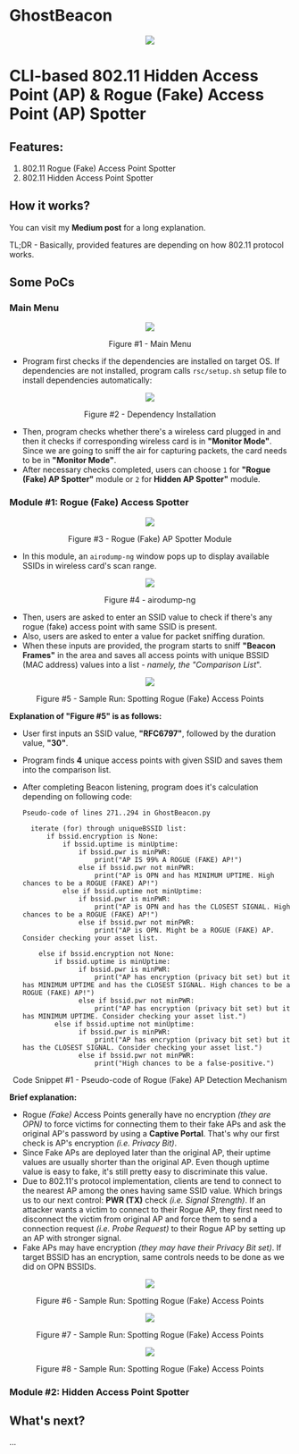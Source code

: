 # GhostBeacon

<p align="center"> <img src="rsc/banner.png" /> </p>                                                                                                                

# CLI-based 802.11 Hidden Access Point (AP) & Rogue (Fake) Access Point (AP) Spotter

## Features:

1. 802.11 Rogue (Fake) Access Point Spotter
2. 802.11 Hidden Access Point Spotter

## How it works?

You can visit my **Medium post** for a long explanation.

TL;DR - Basically, provided features are depending on how 802.11 protocol works. 

## Some PoCs

### Main Menu

<p align="center"> <img src="rsc/readme-screenshots/0_mainmenu.PNG" /> </p>
<p align="center"> Figure #1 - Main Menu </p>

- Program first checks if the dependencies are installed on target OS. If dependencies are not installed, program calls ``rsc/setup.sh`` setup file to install dependencies automatically:

<p align="center"> <img src="rsc/readme-screenshots/1_mainmenu_dependencyinstall.PNG" /> </p>
<p align="center"> Figure #2 - Dependency Installation</p>

- Then, program checks whether there's a wireless card plugged in and then it checks if corresponding wireless card is in **"Monitor Mode"**. Since we are going to sniff the air for capturing packets, the card needs to be in **"Monitor Mode"**. 
- After necessary checks completed, users can choose ``1`` for  **"Rogue (Fake) AP Spotter"** module or ``2`` for **Hidden AP Spotter"** module.

### Module #1: Rogue (Fake) Access Spotter

<p align="center"> <img src="rsc/readme-screenshots/2_fakeap_selectmodule.PNG" /> </p>
<p align="center"> Figure #3 - Rogue (Fake) AP Spotter Module </p>

- In this module, an ``airodump-ng`` window pops up to display available SSIDs in wireless card's scan range.

<p align="center"> <img src="rsc/readme-screenshots/3_fakeap_spawnairodump.PNG" /> </p>
<p align="center"> Figure #4 - airodump-ng </p>

- Then, users are asked to enter an SSID value to check if there's any rogue (fake) access point with same SSID is present.
- Also, users are asked to enter a value for packet sniffing duration.
- When these inputs are provided, the program starts to sniff **"Beacon Frames"** in the area and saves all access points with unique BSSID (MAC address) values into a list *- namely, the "Comparison List*".

<p align="center"> <img src="rsc/readme-screenshots/4_fakeap_spotopn_privacy.PNG" /> </p>
<p align="center"> Figure #5 - Sample Run: Spotting Rogue (Fake) Access Points </p>

**Explanation of **"Figure #5"** is as follows:**
- User first inputs an SSID value, **"RFC6797"**, followed by the duration value, **"30"**.
- Program finds **4** unique access points with given SSID and saves them into the comparison list.
- After completing Beacon listening, program does it's calculation depending on following code:

  ```
  Pseudo-code of lines 271..294 in GhostBeacon.py
  
    iterate (for) through uniqueBSSID list:
        if bssid.encryption is None:
            if bssid.uptime is minUptime:
                if bssid.pwr is minPWR:
                    print("AP IS 99% A ROGUE (FAKE) AP!")
                else if bssid.pwr not minPWR:
                    print("AP is OPN and has MINIMUM UPTIME. High chances to be a ROGUE (FAKE) AP!")
            else if bssid.uptime not minUptime:
                if bssid.pwr is minPWR:
                    print("AP is OPN and has the CLOSEST SIGNAL. High chances to be a ROGUE (FAKE) AP!")
                else if bssid.pwr not minPWR:
                    print("AP is OPN. Might be a ROGUE (FAKE) AP. Consider checking your asset list.

      else if bssid.encryption not None:
          if bssid.uptime is minUptime:
                if bssid.pwr is minPWR:
                    print("AP has encryption (privacy bit set) but it has MINIMUM UPTIME and has the CLOSEST SIGNAL. High chances to be a ROGUE (FAKE) AP!")
                else if bssid.pwr not minPWR:
                    print("AP has encryption (privacy bit set) but it has MINIMUM UPTIME. Consider checking your asset list.")
          else if bssid.uptime not minUptime:
                if bssid.pwr is minPWR:
                    print("AP has encryption (privacy bit set) but it has the CLOSEST SIGNAL. Consider checking your asset list.")
                else if bssid.pwr not minPWR:
                    print("High chances to be a false-positive.")
  ```
<p align="center"> Code Snippet #1 - Pseudo-code of Rogue (Fake) AP Detection Mechanism </p>

**Brief explanation:**
- Rogue *(Fake)* Access Points generally have no encryption *(they are OPN)* to force victims for connecting them to their fake APs and ask the original AP's password by using a **Captive Portal**. That's why our first check is AP's encryption *(i.e. Privacy Bit)*.
- Since Fake APs are deployed later than the original AP, their uptime values are usually shorter than the original AP. Even though uptime value is easy to fake, it's still pretty easy to discriminate this value.
- Due to 802.11's protocol implementation, clients are tend to connect to the nearest AP among the ones having same SSID value. Which brings us to our next control: **PWR (TX)** check *(i.e. Signal Strength)*. If an attacker wants a victim to connect to their Rogue AP, they first need to disconnect the victim from original AP and force them to send a connection request *(i.e. Probe Request)* to their Rogue AP by setting up an AP with stronger signal.
- Fake APs may have encryption *(they may have their Privacy Bit set)*. If target BSSID has an encryption, same controls needs to be done as we did on OPN BSSIDs.     
<p align="center"> <img src="rsc/readme-screenshots/5_fakeap_spotopn_minuptime.PNG" /> </p>
<p align="center"> Figure #6 - Sample Run: Spotting Rogue (Fake) Access Points </p>

<p align="center"> <img src="rsc/readme-screenshots/6_fakeap_enc_minuptime_minpwr.png" /> </p>
<p align="center"> Figure #7 - Sample Run: Spotting Rogue (Fake) Access Points </p>

<p align="center"> <img src="rsc/readme-screenshots/7_fakeap_enc_minpwr_minuptime.png" /> </p>
<p align="center"> Figure #8 - Sample Run: Spotting Rogue (Fake) Access Points </p>

### Module #2: Hidden Access Point Spotter 



## What's next?

...
